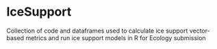 # IceSupport
Collection of code and dataframes used to calculate ice support vector-based metrics and run ice support models in R for Ecology submission
